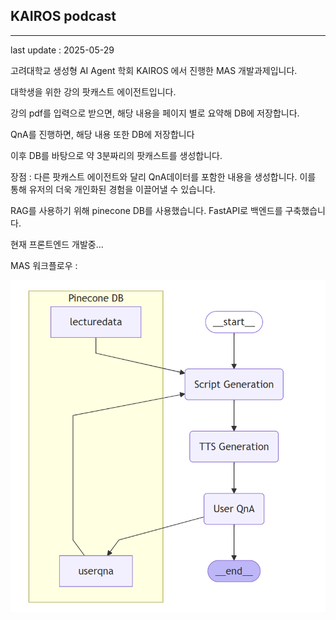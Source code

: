 ## KAIROS podcast
----
last update : 2025-05-29

고려대학교 생성형 AI Agent 학회 KAIROS 에서 진행한 MAS 개발과제입니다.

대학생을 위한 강의 팟캐스트 에이전트입니다.

강의 pdf를 입력으로 받으면, 해당 내용을 페이지 별로 요약해 DB에 저장합니다.

QnA를 진행하면, 해당 내용 또한 DB에 저장합니다


이후 DB를 바탕으로 약 3분짜리의 팟캐스트를 생성합니다.

장점 : 다른 팟캐스트 에이전트와 달리 QnA데이터를 포함한 내용을 생성합니다. 이를 통해 유저의 더욱 개인화된 경험을 이끌어낼 수 있습니다.

RAG를 사용하기 위해 pinecone DB를 사용했습니다.
FastAPI로 백엔드를 구축했습니다.

현재 프론트엔드 개발중...

MAS 워크플로우 : 


![workflow](https://github.com/jy6424/KAIROS_podcast/blob/main/workflow.png)
